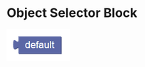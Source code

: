 # Object Selector Block
![object selector block](../img/object_selector.png "Object Selector Block")